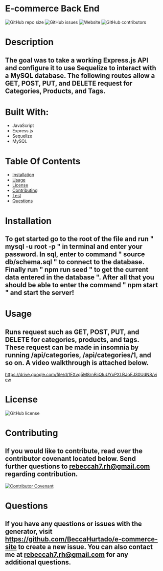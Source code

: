 # E-commerce Back End
  ![GitHub repo size](https://img.shields.io/github/repo-size/BeccaHurtado/e-commerce-site?style=flat-square)
  ![GitHub issues](https://img.shields.io/github/issues/BeccaHurtado/e-commerce-site?style=flat-square)
  ![Website](https://img.shields.io/website?down_color=lightgrey&down_message=offline&style=flat-square&up_message=online&url=https%3A%2F%2FBeccaHurtado.github.io%2Fe-commerce-site)
  ![GitHub contributors](https://img.shields.io/github/contributors/BeccaHurtado/e-commerce-site?style=flat-square)

  # Description

  ## The goal was to take a working Express.js API and configure it to use Sequelize to interact with a MySQL database. The following routes allow a GET, POST, PUT, and DELETE request for Categories, Products, and Tags.

  # Built With:
  * JavaScript
  * Express.js
  * Sequelize
  * MySQL

  # Table Of Contents
  * [Installation](#instalation)
  * [Usage](#usage)
  * [License](#license)
  * [Contributing](#contributing)
  * [Test](#test)
  * [Questions](#questions)
  
  # Installation
  ## To get started go to the root of the file and run " mysql -u root -p " in terminal and enter your password. In sql, enter to command " source db/schema.sql " to connect to the database. Finally run " npm run seed " to get the current data entered in the database ". After all that you should be able to enter the command " npm start " and start the server!
  
  # Usage
  ## Runs request such as GET, POST, PUT, and DELETE for categories, products, and tags. These request can be made in insomnia by running /api/categories, /api/categories/1, and so on. A video walkthrough is attached below.
https://drive.google.com/file/d/1EXvg5M8rnBiiQIuUYxPXLBJoEJ30UdN8/view

  # License
  ![GitHub license](https://img.shields.io/badge/license-None-blue.svg)

  # Contributing
  ## If you would like to contribute, read over the contributor covenant located below. Send further questions to rebeccah7.rh@gmail.com regarding contribution.
  [![Contributor Covenant](https://img.shields.io/badge/Contributor%20Covenant-2.1-4baaaa.svg)](code_of_conduct.md)

  # Questions
  ## If you have any questions or issues with the generator, visit https://github.com/BeccaHurtado/e-commerce-site to create a new issue. You can also contact me at rebeccah7.rh@gmail.com for any additional questions.
  